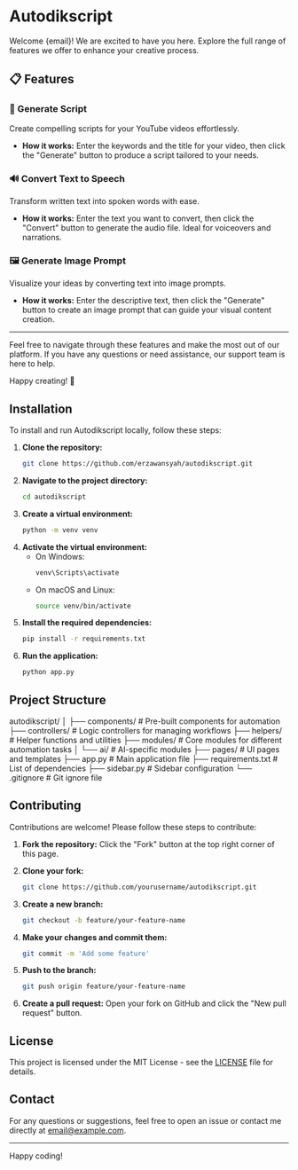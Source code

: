 # Autodikscript

Welcome {email}!
We are excited to have you here. Explore the full range of features we offer to enhance your creative process.

## 📋 Features

### 📝 Generate Script
Create compelling scripts for your YouTube videos effortlessly.
- **How it works:** Enter the keywords and the title for your video, then click the "Generate" button to produce a script tailored to your needs.

### 🔊 Convert Text to Speech
Transform written text into spoken words with ease.
- **How it works:** Enter the text you want to convert, then click the "Convert" button to generate the audio file. Ideal for voiceovers and narrations.

### 🖼️ Generate Image Prompt
Visualize your ideas by converting text into image prompts.
- **How it works:** Enter the descriptive text, then click the "Generate" button to create an image prompt that can guide your visual content creation.

---

Feel free to navigate through these features and make the most out of our platform. If you have any questions or need assistance, our support team is here to help.

Happy creating! 🚀

## Installation

To install and run Autodikscript locally, follow these steps:

1. **Clone the repository:**
    ```bash
    git clone https://github.com/erzawansyah/autodikscript.git
    ```
2. **Navigate to the project directory:**
    ```bash
    cd autodikscript
    ```
3. **Create a virtual environment:**
    ```bash
    python -m venv venv
    ```
4. **Activate the virtual environment:**
    - On Windows:
        ```bash
        venv\Scripts\activate
        ```
    - On macOS and Linux:
        ```bash
        source venv/bin/activate
        ```
5. **Install the required dependencies:**
    ```bash
    pip install -r requirements.txt
    ```
6. **Run the application:**
    ```bash
    python app.py
    ```

## Project Structure

autodikscript/
│
├── components/ # Pre-built components for automation
├── controllers/ # Logic controllers for managing workflows
├── helpers/ # Helper functions and utilities
├── modules/ # Core modules for different automation tasks
│ └── ai/ # AI-specific modules
├── pages/ # UI pages and templates
├── app.py # Main application file
├── requirements.txt # List of dependencies
├── sidebar.py # Sidebar configuration
└── .gitignore # Git ignore file

## Contributing

Contributions are welcome! Please follow these steps to contribute:

1. **Fork the repository:**
    Click the "Fork" button at the top right corner of this page.

2. **Clone your fork:**
    ```bash
    git clone https://github.com/yourusername/autodikscript.git
    ```

3. **Create a new branch:**
    ```bash
    git checkout -b feature/your-feature-name
    ```

4. **Make your changes and commit them:**
    ```bash
    git commit -m 'Add some feature'
    ```

5. **Push to the branch:**
    ```bash
    git push origin feature/your-feature-name
    ```

6. **Create a pull request:**
    Open your fork on GitHub and click the "New pull request" button.

## License

This project is licensed under the MIT License - see the [LICENSE](LICENSE) file for details.

## Contact

For any questions or suggestions, feel free to open an issue or contact me directly at [email@example.com](mailto:email@example.com).

---

Happy coding!


